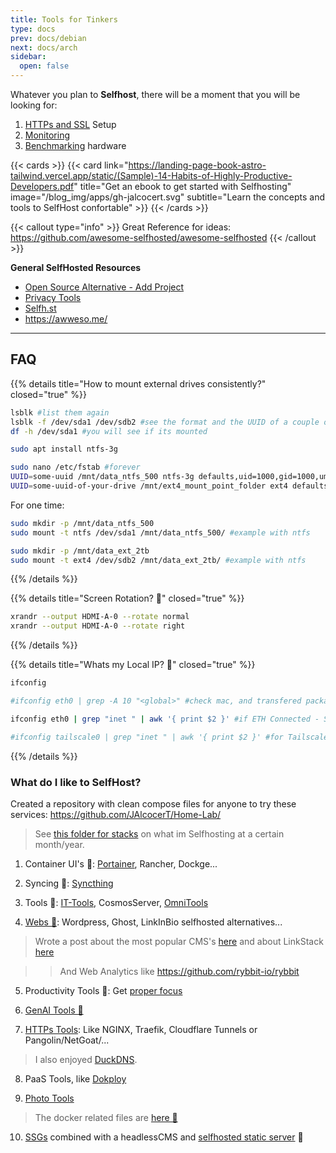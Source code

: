 ```yaml
---
title: Tools for Tinkers
type: docs
prev: docs/debian
next: docs/arch
sidebar:
  open: false
---
```


Whatever you plan to **Selfhost**, there will be a moment that you will be looking for:

1. [HTTPs and SSL](https://jalcocert.github.io/JAlcocerT/docs/selfhosting/https/) Setup
2. [Monitoring](https://jalcocert.github.io/JAlcocerT/how-to-setup-beszel-monitoring/)
3. [Benchmarking](https://jalcocert.github.io/JAlcocerT/benchmarking-computers/) hardware

{{< cards >}}
  {{< card link="https://landing-page-book-astro-tailwind.vercel.app/static/(Sample)-14-Habits-of-Highly-Productive-Developers.pdf" title="Get an ebook to get started with Selfhosting" image="/blog_img/apps/gh-jalcocert.svg" subtitle="Learn the concepts and tools to SelfHost confortable" >}}
{{< /cards >}}



{{< callout type="info" >}}
Great Reference for ideas: https://github.com/awesome-selfhosted/awesome-selfhosted
{{< /callout >}}

**General SelfHosted Resources**

- [Open Source Alternative - Add Project](https://www.opensourcealternative.to/add-project)
- [Privacy Tools](https://www.privacytools.io/)
- [Selfh.st](https://selfh.st/)
- https://awweso.me/

---

## FAQ


{{% details title="How to mount external drives consistently?" closed="true" %}}

```sh
lsblk #list them again
lsblk -f /dev/sda1 /dev/sdb2 #see the format and the UUID of a couple of blocks
df -h /dev/sda1 #you will see if its mounted
```

```sh
sudo apt install ntfs-3g

sudo nano /etc/fstab #forever
UUID=some-uuid /mnt/data_ntfs_500 ntfs-3g defaults,uid=1000,gid=1000,umask=0022 0 1
UUID=some-uuid-of-your-drive /mnt/ext4_mount_point_folder ext4 defaults 0 1
```

For one time:

```sh
sudo mkdir -p /mnt/data_ntfs_500
sudo mount -t ntfs /dev/sda1 /mnt/data_ntfs_500/ #example with ntfs

sudo mkdir -p /mnt/data_ext_2tb
sudo mount -t ext4 /dev/sdb2 /mnt/data_ext_2tb/ #example with ntfs
```

{{% /details %}}

{{% details title="Screen Rotation? 🚀" closed="true" %}}

```sh
xrandr --output HDMI-A-0 --rotate normal
xrandr --output HDMI-A-0 --rotate right
```

{{% /details %}}


{{% details title="Whats my Local IP? 🚀" closed="true" %}}

```sh
ifconfig

#ifconfig eth0 | grep -A 10 "<global>" #check mac, and transfered packages

ifconfig eth0 | grep "inet " | awk '{ print $2 }' #if ETH Connected - SEE THE LOCAL IP

#ifconfig tailscale0 | grep "inet " | awk '{ print $2 }' #for Tailscale
```

{{% /details %}}

### What do I like to SelfHost?

Created a repository with clean compose files for anyone to try these services: https://github.com/JAlcocerT/Home-Lab/

> See [this folder for stacks](https://github.com/JAlcocerT/Home-Lab/tree/main/z-homelab-setup/evolution) on what im Selfhosting at a certain month/year.

1. Container UI's 🐳: [Portainer](https://github.com/JAlcocerT/Home-Lab/tree/main/portainer), Rancher, Dockge...

2. Syncing 🐳: [Syncthing](https://github.com/JAlcocerT/Home-Lab/tree/main/syncthing)

3. Tools 🐳: [IT-Tools](https://github.com/JAlcocerT/Home-Lab/tree/main/it-tools), CosmosServer, [OmniTools](https://github.com/JAlcocerT/Home-Lab/tree/main/omni-tools)

4. [Webs 🐳](https://github.com/JAlcocerT/Docker/tree/main/Web/CMS): Wordpress, Ghost, LinkInBio selfhosted alternatives...

> Wrote a post about the most popular CMS's [here](https://jalcocert.github.io/JAlcocerT/no-code-websites/) and about LinkStack [here](https://jalcocert.github.io/JAlcocerT/linktree-web-alternative/#selfhosted-solutions-for-linkinbio)

> > And Web Analytics like https://github.com/rybbit-io/rybbit

5. Productivity Tools 🐳: Get [proper focus](https://jalcocert.github.io/JAlcocerT/tools-to-improve-focus/)

6. [GenAI Tools 🐳](https://github.com/JAlcocerT/Docker/tree/main/AI_Gen) 

7. [HTTPs Tools](https://jalcocert.github.io/JAlcocerT/docs/selfhosting/https/): Like NGINX, Traefik, Cloudflare Tunnels or Pangolin/NetGoat/...

> I also enjoyed [DuckDNS](https://hub.docker.com/r/linuxserver/duckdns).

8. PaaS Tools, like [Dokploy](https://jalcocert.github.io/JAlcocerT/selfhosted-paas/)

9. [Photo Tools](https://jalcocert.github.io/JAlcocerT/photo-management-tools/)

> The docker related files are [here 🐳](https://github.com/JAlcocerT/Docker/tree/main/Backups/Photos)

10. [SSGs](https://github.com/JAlcocerT/Home-Lab/tree/main/ssg-astro) combined with a headlessCMS and [selfhosted static server](https://github.com/JAlcocerT/Home-Lab/tree/main/ssg-static-hosting) 🐳 